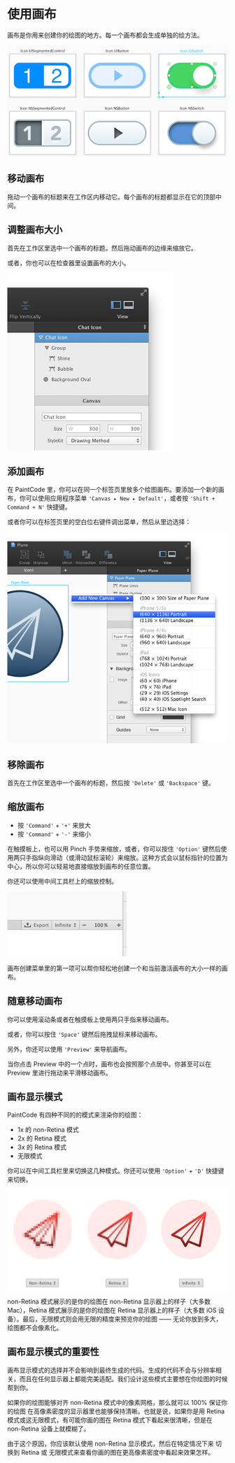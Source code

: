# 使用画布

画布是你用来创建你的绘图的地方。每一个画布都会生成单独的绘方法。

![画布](./images/canvases.png)

## 移动画布

拖动一个画布的标题来在工作区内移动它。每个画布的标题都显示在它的顶部中间。

## 调整画布大小

首先在工作区里选中一个画布的标题。然后拖动画布的边缘来缩放它。

或者，你也可以在检查器里设置画布的大小。

![画布设置](./images/canvas_settings.png)

## 添加画布

在 PaintCode 里，你可以在同一个标签页里放多个绘图画布。要添加一个新的画布，你可以使用应用程序菜单 `'Canvas ▸ New ▸ Default'`，或者按 `'Shift +  Command + N'` 快捷键。

或者你可以在标签页里的空白位右键件调出菜单，然后从里边选择：

![添加画布](./images/add_canvas.png)

## 移除画布

首先在工作区里选中一个画布的标题，然后按 `'Delete'` 或 `'Backspace'` 键。

## 缩放画布

- 按 `'Command'` + `'+'` 来放大
- 按 `'Command'` + `'-'` 来缩小

在触摸板上，也可以用 Pinch 手势来缩放，或者，你可以按住 `'Option'` 键然后使用两只手指纵向滑动（或滑动鼠标滚轮）来缩放。这种方式会以鼠标指针的位置为中心，所以你可以轻易地直接缩放到画布的任意位置。

你还可以使用中间工具栏上的缩放控制。

![缩放工具](images/zoom_toolbar.png)

画布创建菜单里的第一项可以帮你轻松地创建一个和当前激活画布的大小一样的画布。

## 随意移动画布

你可以使用滚动条或者在触摸板上使用两只手指来移动画布。

或者，你可以按住 `'Space'` 键然后拖拽鼠标来移动画布。

另外，你还可以使用 `'Preview'` 来导航画布。

当你点击 Preview 中的一个点时，画布也会按照那个点居中。你甚至可以在 Preview 里进行拖动来平滑移动画布。

## 画布显示模式

PaintCode 有四种不同的的模式来渲染你的绘图：

- 1x 的 non-Retina 模式
- 2x 的 Retina 模式
- 3x 的 Retina 模式
- 无限模式

你可以在中间工具栏里来切换这几种模式。你还可以使用 `'Option'` + `'D'` 快捷键来切换。

![画布模式](./images/canvas_modes.png)

non-Retina 模式展示的是你的绘图在 non-Retina 显示器上的样子（大多数Mac），Retina 模式展示的是你的绘图在  Retina 显示器上的样子（大多数 iOS 设备）。最后，无限模式则会用无限的精度来预览你的绘图 —— 无论你放到多大，绘图都不会像素化。

## 画布显示模式的重要性

画布显示模式的选择并不会影响到最终生成的代码。生成的代码不会与分辨率相关，而且在任何显示器上都能完美适配。我们设计这些模式主要想在你绘图的时候帮到你。

如果你的绘图能够对齐 non-Retina 模式中的像素网格，那么就可以 100% 保证你的绘图 在高像素密度的显示器里也能够保持清晰。也就是说，如果你是用 Retina 模式或这无限模式，有可能你画的图在 Retina 模式下看起来很清晰，但是在 non-Retina 设备上就模糊了。

由于这个原因，你应该默认使用 non-Retina 显示模式，然后在特定情况下来 切换到 Retina 或 无限模式来查看你画的图在更高像素密度中看起来效果怎样。

